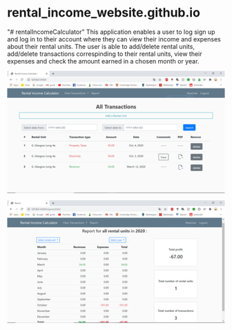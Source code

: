 # rental_income_website.github.io
"# rentalIncomeCalculator" 
This application enables a user to log sign up and log in to their account where they can view their income and expenses about their rental units.
The user is able to add/delete rental units, add/delete transactions correspinding to their rental units, view their expenses and check the amount earned in a chosen 
month or year.

![Screenshot](renatlincomecalculator_img.PNG)

![Screenshot](renatlincomecalculator_img2.PNG)
